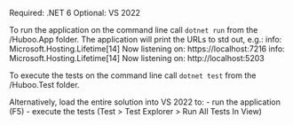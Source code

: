 Required: .NET 6
Optional: VS 2022

To run the application on the command line call `dotnet run` from the /Huboo.App folder.
The application will print the URLs to std out, e.g.:
	info: Microsoft.Hosting.Lifetime[14]
		Now listening on: https://localhost:7216
	info: Microsoft.Hosting.Lifetime[14]
		Now listening on: http://localhost:5203
		
To execute the tests on the command line call `dotnet test` from the /Huboo.Test folder.

Alternatively, load the entire solution into VS 2022 to:
	- run the application (F5)
	- execute the tests (Test > Test Explorer > Run All Tests In View)
